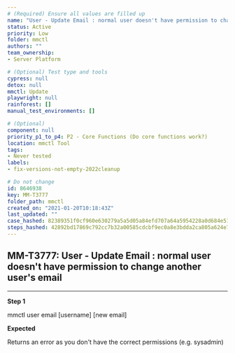 ```yaml
---
# (Required) Ensure all values are filled up
name: "User - Update Email : normal user doesn't have permission to change another user's email"
status: Active
priority: Low
folder: mmctl
authors: ""
team_ownership: 
- Server Platform

# (Optional) Test type and tools
cypress: null
detox: null
mmctl: Update
playwright: null
rainforest: []
manual_test_environments: []

# (Optional)
component: null
priority_p1_to_p4: P2 - Core Functions (Do core functions work?)
location: mmctl Tool
tags: 
- Never tested
labels: 
- fix-versions-not-empty-2022cleanup

# Do not change
id: 8646938
key: MM-T3777
folder_path: mmctl
created_on: "2021-01-20T10:18:43Z"
last_updated: ""
case_hashed: 82389351f0cf960e630279a5a5d05a84efd707a64a5954228a0d684e511f11f060c5b27bd6772905b7bf0d00d4b6c1aa
steps_hashed: 42892bd17869c792cc7b32a00585cdcbf9ec0a8e3bdda2ca805a624e7ccba55fe868847e051225d8a35d3ff35dbd24c3
---
```


## MM-T3777: User - Update Email : normal user doesn't have permission to change another user's email

---

**Step 1**

mmctl user email \[username] \[new email]

**Expected**

Returns an error as you don't have the correct permissions (e.g. sysadmin)
